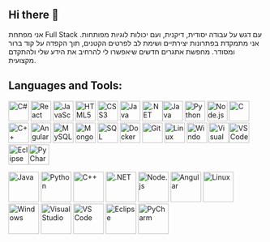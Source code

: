 ## Hi there 👋

אני מפתחת Full Stack עם דגש על עבודה יסודית, דיקנית, ועם יכולות לוגיות מפותחות. אני מתמקדת בפתרונות יצירתיים ושימת לב לפרטים הקטנים, תוך הקפדה על קוד ברור ומסודר. מחפשת אתגרים חדשים שיאפשרו לי להרחיב את הידע שלי ולהתקדם מקצועית.

## Languages and Tools:
<img src="https://cdn.jsdelivr.net/gh/devicons/devicon/icons/csharp/csharp-original.svg" alt="C#" width="40" height="40"/> <img src="https://cdn.jsdelivr.net/gh/devicons/devicon/icons/react/react-original.svg" alt="React" width="40" height="40"/> <img src="https://cdn.jsdelivr.net/gh/devicons/devicon/icons/javascript/javascript-original.svg" alt="JavaScript" width="40" height="40"/> <img src="https://cdn.jsdelivr.net/gh/devicons/devicon/icons/html5/html5-original.svg" alt="HTML5" width="40" height="40"/> <img src="https://cdn.jsdelivr.net/gh/devicons/devicon/icons/css3/css3-original.svg" alt="CSS3" width="40" height="40"/> <img src="https://cdn.jsdelivr.net/gh/devicons/devicon/icons/java/java-original.svg" alt="Java" width="40" height="40"/> <img src="https://cdn.jsdelivr.net/gh/devicons/devicon/icons/dotnetcore/dotnetcore-original.svg" alt=".NET" width="40" height="40"/><img src="https://cdn.jsdelivr.net/gh/devicons/devicon/icons/java/java-original.svg" alt="Java" width="40" height="40"/> <img src="https://cdn.jsdelivr.net/gh/devicons/devicon/icons/python/python-original.svg" alt="Python" width="40" height="40"/> <img src="https://cdn.jsdelivr.net/gh/devicons/devicon/icons/nodejs/nodejs-original.svg" alt="Node.js" width="40" height="40"/> <img src="https://cdn.jsdelivr.net/gh/devicons/devicon/icons/c/c-original.svg" alt="C" width="40" height="40"/> <img src="https://cdn.jsdelivr.net/gh/devicons/devicon/icons/cplusplus/cplusplus-original.svg" alt="C++" width="40" height="40"/> <img src="https://cdn.jsdelivr.net/gh/devicons/devicon/icons/angularjs/angularjs-original.svg" alt="Angular" width="40" height="40"/>
<img src="https://cdn.jsdelivr.net/gh/devicons/devicon/icons/mysql/mysql-original.svg" alt="MySQL" width="40" height="40"/> <img src="https://cdn.jsdelivr.net/gh/devicons/devicon/icons/mongodb/mongodb-original.svg" alt="MongoDB" width="40" height="40"/> <img src="https://cdn.jsdelivr.net/gh/devicons/devicon/icons/sqlite/sqlite-original.svg" alt="SQL" width="40" height="40"/> 
<img src="https://cdn.jsdelivr.net/gh/devicons/devicon/icons/docker/docker-original.svg" alt="Docker" width="40" height="40"/> <img src="https://cdn.jsdelivr.net/gh/devicons/devicon/icons/git/git-original.svg" alt="Git" width="40" height="40"/> 
<img src="https://cdn.jsdelivr.net/gh/devicons/devicon/icons/linux/linux-original.svg" alt="Linux" width="40" height="40"/> <img src="https://cdn.jsdelivr.net/gh/devicons/devicon/icons/windows8/windows8-original.svg" alt="Windows" width="40" height="40"/> 
<img src="https://cdn.jsdelivr.net/gh/devicons/devicon/icons/visualstudio/visualstudio-plain.svg" alt="Visual Studio" width="40" height="40"/><img src="https://cdn.jsdelivr.net/gh/devicons/devicon/icons/vscode/vscode-original.svg" alt="VS Code" width="40" height="40"/> <img src="https://cdn.jsdelivr.net/gh/devicons/devicon/icons/eclipse/eclipse-original.svg" alt="Eclipse" width="40" height="40"/><img src="https://cdn.jsdelivr.net/gh/devicons/devicon/icons/pycharm/pycharm-original.svg" alt="PyCharm" width="40" height="40"/>


<p align="left">
  <img src="https://cdn.jsdelivr.net/gh/devicons/devicon/icons/java/java-original-wordmark.svg" alt="Java" width="60" height="60"/>
  <img src="https://cdn.jsdelivr.net/gh/devicons/devicon/icons/python/python-original-wordmark.svg" alt="Python" width="60" height="60"/>
  <img src="https://cdn.jsdelivr.net/gh/devicons/devicon/icons/cplusplus/cplusplus-original.svg" alt="C++" width="60" height="60"/>
  <img src="https://cdn.jsdelivr.net/gh/devicons/devicon/icons/dot-net/dot-net-original-wordmark.svg" alt=".NET" width="60" height="60"/>
  <img src="https://cdn.jsdelivr.net/gh/devicons/devicon/icons/nodejs/nodejs-original-wordmark.svg" alt="Node.js" width="60" height="60"/>
  <img src="https://cdn.jsdelivr.net/gh/devicons/devicon/icons/angularjs/angularjs-original-wordmark.svg" alt="Angular" width="60" height="60"/>
  <img src="https://cdn.jsdelivr.net/gh/devicons/devicon/icons/linux/linux-original.svg" alt="Linux" width="60" height="60"/>
  <img src="https://cdn.jsdelivr.net/gh/devicons/devicon/icons/windows8/windows8-original.svg" alt="Windows" width="60" height="60"/>
  <img src="https://cdn.jsdelivr.net/gh/devicons/devicon/icons/visualstudio/visualstudio-plain.svg" alt="Visual Studio" width="60" height="60"/>
  <img src="https://cdn.jsdelivr.net/gh/devicons/devicon/icons/vscode/vscode-original-wordmark.svg" alt="VS Code" width="60" height="60"/>
  <img src="https://cdn.jsdelivr.net/gh/devicons/devicon/icons/eclipse/eclipse-original-wordmark.svg" alt="Eclipse" width="60" height="60"/>
  <img src="https://cdn.jsdelivr.net/gh/devicons/devicon/icons/pycharm/pycharm-original-wordmark.svg" alt="PyCharm" width="60" height="60"/>
</p>
